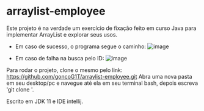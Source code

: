 # arraylist-employee
Este projeto é na verdade um exercício de fixação feito em curso Java para implementar ArrayList e explorar seus usos.

* Em caso de sucesso, o programa segue o caminho:
![image](https://user-images.githubusercontent.com/61762440/166512813-d255c693-96bc-408b-b525-209467a33487.png)

* Em caso de falha na busca pelo ID:
![image](https://user-images.githubusercontent.com/61762440/166513807-9213399f-368e-4d1e-b666-ba6a9660fc59.png)

Para rodar o projeto, clone o mesmo pelo link: https://github.com/goncoG1T/arraylist-employee.git
Abra uma nova pasta em seu desktop/pc e navegue até ela em seu terminal bash, depois escreva 'git clone <link acima>'.

Escrito em JDK 11 e IDE intellij.
